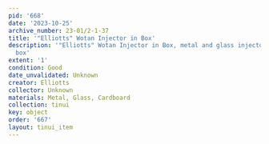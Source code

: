 ```yaml
---
pid: '668'
date: '2023-10-25'
archive_number: 23-01/2-1-37
title: '"Elliotts" Wotan Injector in Box'
description: '"Elliotts" Wotan Injector in Box, metal and glass injector in cardboard
  box'
extent: '1'
condition: Good
date_unvalidated: Unknown
creator: Elliotts
collector: Unknown
materials: Metal, Glass, Cardboard
collection: tinui
key: object
order: '667'
layout: tinui_item
---
```

